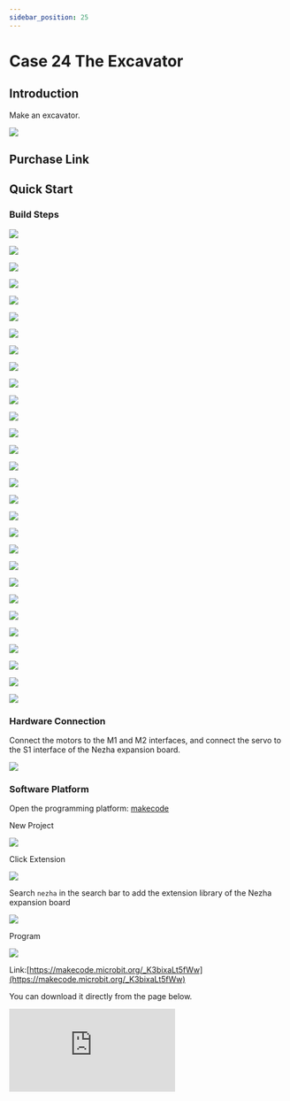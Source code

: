 ```yaml
---
sidebar_position: 25
---
```


# Case 24 The Excavator

## Introduction

Make an excavator.


![](./images/nezha-inventors-kit-v2-case-24-01.png)

## Purchase Link



## Quick Start

### Build Steps

![](./images/nezha-inventors-kit-v2-step-24-01.png)

![](./images/nezha-inventors-kit-v2-step-24-02.png)

![](./images/nezha-inventors-kit-v2-step-24-03.png)

![](./images/nezha-inventors-kit-v2-step-24-04.png)

![](./images/nezha-inventors-kit-v2-step-24-05.png)

![](./images/nezha-inventors-kit-v2-step-24-06.png)

![](./images/nezha-inventors-kit-v2-step-24-07.png)

![](./images/nezha-inventors-kit-v2-step-24-08.png)

![](./images/nezha-inventors-kit-v2-step-24-09.png)

![](./images/nezha-inventors-kit-v2-step-24-10.png)

![](./images/nezha-inventors-kit-v2-step-24-11.png)

![](./images/nezha-inventors-kit-v2-step-24-12.png)

![](./images/nezha-inventors-kit-v2-step-24-13.png)

![](./images/nezha-inventors-kit-v2-step-24-14.png)

![](./images/nezha-inventors-kit-v2-step-24-15.png)

![](./images/nezha-inventors-kit-v2-step-24-16.png)

![](./images/nezha-inventors-kit-v2-step-24-17.png)

![](./images/nezha-inventors-kit-v2-step-24-18.png)

![](./images/nezha-inventors-kit-v2-step-24-19.png)

![](./images/nezha-inventors-kit-v2-step-24-20.png)

![](./images/nezha-inventors-kit-v2-step-24-21.png)

![](./images/nezha-inventors-kit-v2-step-24-22.png)

![](./images/nezha-inventors-kit-v2-step-24-23.png)

![](./images/nezha-inventors-kit-v2-step-24-24.png)

![](./images/nezha-inventors-kit-v2-step-24-25.png)

![](./images/nezha-inventors-kit-v2-step-24-26.png)

![](./images/nezha-inventors-kit-v2-step-24-27.png)

![](./images/nezha-inventors-kit-v2-step-24-28.png)

![](./images/nezha-inventors-kit-v2-step-24-29.png)

### Hardware Connection

Connect the motors to the M1 and M2 interfaces, and connect the servo to the S1 interface of the Nezha expansion board.

![](./images/nezha-inventors-kit-v2-case-24-02.png)

### Software Platform

Open the programming platform: [makecode](https://makecode.microbit.org/#)

New Project

![](./images/nezha-inventors-kit-v2-case-19-03.png)

Click Extension

![](./images/nezha-inventors-kit-v2-case-19-04.png)


Search `nezha` in the search bar to add the extension library of the Nezha expansion board

![](./images/nezha-inventors-kit-v2-case-19-06.png)

Program

![](./images/nezha-inventors-kit-v2-case-24-07.png)


Link:[https://makecode.microbit.org/_K3bixaLt5fWw](https://makecode.microbit.org/_K3bixaLt5fWw)

You can download it directly from the page below.

<div
    style={{
        position: 'relative',
        paddingBottom: '60%',
        overflow: 'hidden',
    }}
>
    <iframe
        src="https://makecode.microbit.org/_K3bixaLt5fWw"
        frameborder="0"
        sandbox="allow-popups allow-forms allow-scripts allow-same-origin"
        style={{
            position: 'absolute',
            width: '100%',
            height: '100%',
        }}
    />
</div>

### Result

Press the A button on the micro:bit, the excavator moves forward and grabs the object.

![](./images/nezha-inventors-kit-v2-case-24.gif)
